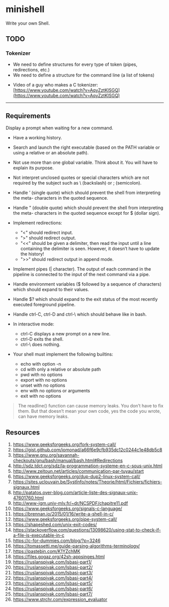 # minishell
Write your own Shell.

## TODO
### Tokenizer
- We need to define structures for every type of token (pipes, redirections, etc.)
- We need to define a structure for the command line (a list of tokens)
* Video of a guy who makes a C tokenizer: [https://www.youtube.com/watch?v=AqyZztKlSGQ](https://www.youtube.com/watch?v=AqyZztKlSGQ)

---
## Requirements
Display a prompt when waiting for a new command.
* Have a working history.
* Search and launch the right executable (based on the PATH variable or using a relative or an absolute path).
* Not use more than one global variable. Think about it. You will have to explain its purpose.
* Not interpret unclosed quotes or special characters which are not required by the subject such as \ (backslash) or ; (semicolon).
* Handle ’ (single quote) which should prevent the shell from interpreting the meta- characters in the quoted sequence.
* Handle " (double quote) which should prevent the shell from interpreting the meta- characters in the quoted sequence except for $ (dollar sign).

* Implement redirections:
  * "<" should redirect input.
  * ">" should redirect output.
  * "<<" should be given a delimiter, then read the input until a line containing the delimiter is seen. However, it doesn’t have to update the history!
  * ">>" should redirect output in append mode.
* Implement pipes (| character). The output of each command in the pipeline is
connected to the input of the next command via a pipe.
* Handle environment variables ($ followed by a sequence of characters) which should expand to their values.
* Handle $? which should expand to the exit status of the most recently executed foreground pipeline.
* Handle ctrl-C, ctrl-D and ctrl-\ which should behave like in bash.

* In interactive mode:
  * ctrl-C displays a new prompt on a new line.
  * ctrl-D exits the shell.
  * ctrl-\ does nothing.

* Your shell must implement the following builtins:
  * echo with option -n
  * cd with only a relative or absolute path
  * pwd with no options
  * export with no options
  * unset with no options
  * env with no options or arguments
  * exit with no options

> The readline() function can cause memory leaks. You don’t have to fix them. But that doesn’t mean your own code, yes the code you wrote, can have memory leaks.

## Resources
1.   https://www.geeksforgeeks.org/fork-system-call/
2.   https://gist.github.com/iomonad/a66f6e9cfb935dc12c0244c1e48db5c8
3.   https://www.gnu.org/savannah-checkouts/gnu/bash/manual/bash.html#Redirections
4.   http://sdz.tdct.org/sdz/la-programmation-systeme-en-c-sous-unix.html
5.   http://www.zeitoun.net/articles/communication-par-tuyau/start
6.   https://www.geeksforgeeks.org/dup-dup2-linux-system-call/
7.   https://sites.uclouvain.be/SystInfo/notes/Theorie/html/Fichiers/fichiers-signaux.html
8.   http://patatos.over-blog.com/article-liste-des-signaux-unix-47601760.html
9.   http://www-igm.univ-mlv.fr/~dr/NCSPDF/chapitre11.pdf
10.  https://www.geeksforgeeks.org/signals-c-language/
11.  https://brennan.io/2015/01/16/write-a-shell-in-c/
12.  https://www.geeksforgeeks.org/pipe-system-call/
13.  https://shapeshed.com/unix-exit-codes/
14.  https://stackoverflow.com/questions/13098620/using-stat-to-check-if-a-file-is-executable-in-c
15.  https://c-for-dummies.com/blog/?p=3246
16.  https://tomassetti.me/guide-parsing-algorithms-terminology/
17.  https://pastebin.com/K1YZchMK
18.  https://files.gogaz.org/42sh-appsinges.html
19.  https://ruslanspivak.com/lsbasi-part1/
20.  https://ruslanspivak.com/lsbasi-part2/
21.  https://ruslanspivak.com/lsbasi-part3/
22.  https://ruslanspivak.com/lsbasi-part4/
23.  https://ruslanspivak.com/lsbasi-part5/
24.  https://ruslanspivak.com/lsbasi-part6/
25.  https://ruslanspivak.com/lsbasi-part7/
26.  https://www.strchr.com/expression_evaluator
